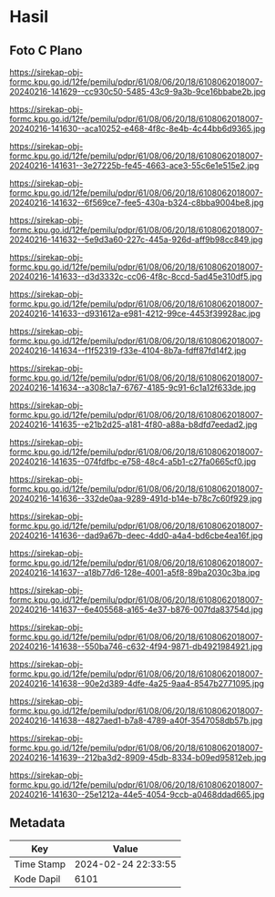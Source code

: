 # Hasil

## Foto C Plano

https://sirekap-obj-formc.kpu.go.id/12fe/pemilu/pdpr/61/08/06/20/18/6108062018007-20240216-141629--cc930c50-5485-43c9-9a3b-9ce16bbabe2b.jpg

https://sirekap-obj-formc.kpu.go.id/12fe/pemilu/pdpr/61/08/06/20/18/6108062018007-20240216-141630--aca10252-e468-4f8c-8e4b-4c44bb6d9365.jpg

https://sirekap-obj-formc.kpu.go.id/12fe/pemilu/pdpr/61/08/06/20/18/6108062018007-20240216-141631--3e27225b-fe45-4663-ace3-55c6e1e515e2.jpg

https://sirekap-obj-formc.kpu.go.id/12fe/pemilu/pdpr/61/08/06/20/18/6108062018007-20240216-141632--6f569ce7-fee5-430a-b324-c8bba9004be8.jpg

https://sirekap-obj-formc.kpu.go.id/12fe/pemilu/pdpr/61/08/06/20/18/6108062018007-20240216-141632--5e9d3a60-227c-445a-926d-aff9b98cc849.jpg

https://sirekap-obj-formc.kpu.go.id/12fe/pemilu/pdpr/61/08/06/20/18/6108062018007-20240216-141633--d3d3332c-cc06-4f8c-8ccd-5ad45e310df5.jpg

https://sirekap-obj-formc.kpu.go.id/12fe/pemilu/pdpr/61/08/06/20/18/6108062018007-20240216-141633--d931612a-e981-4212-99ce-4453f39928ac.jpg

https://sirekap-obj-formc.kpu.go.id/12fe/pemilu/pdpr/61/08/06/20/18/6108062018007-20240216-141634--f1f52319-f33e-4104-8b7a-fdff87fd14f2.jpg

https://sirekap-obj-formc.kpu.go.id/12fe/pemilu/pdpr/61/08/06/20/18/6108062018007-20240216-141634--a308c1a7-6767-4185-9c91-6c1a12f633de.jpg

https://sirekap-obj-formc.kpu.go.id/12fe/pemilu/pdpr/61/08/06/20/18/6108062018007-20240216-141635--e21b2d25-a181-4f80-a88a-b8dfd7eedad2.jpg

https://sirekap-obj-formc.kpu.go.id/12fe/pemilu/pdpr/61/08/06/20/18/6108062018007-20240216-141635--074fdfbc-e758-48c4-a5b1-c27fa0665cf0.jpg

https://sirekap-obj-formc.kpu.go.id/12fe/pemilu/pdpr/61/08/06/20/18/6108062018007-20240216-141636--332de0aa-9289-491d-b14e-b78c7c60f929.jpg

https://sirekap-obj-formc.kpu.go.id/12fe/pemilu/pdpr/61/08/06/20/18/6108062018007-20240216-141636--dad9a67b-deec-4dd0-a4a4-bd6cbe4ea16f.jpg

https://sirekap-obj-formc.kpu.go.id/12fe/pemilu/pdpr/61/08/06/20/18/6108062018007-20240216-141637--a18b77d6-128e-4001-a5f8-89ba2030c3ba.jpg

https://sirekap-obj-formc.kpu.go.id/12fe/pemilu/pdpr/61/08/06/20/18/6108062018007-20240216-141637--6e405568-a165-4e37-b876-007fda83754d.jpg

https://sirekap-obj-formc.kpu.go.id/12fe/pemilu/pdpr/61/08/06/20/18/6108062018007-20240216-141638--550ba746-c632-4f94-9871-db4921984921.jpg

https://sirekap-obj-formc.kpu.go.id/12fe/pemilu/pdpr/61/08/06/20/18/6108062018007-20240216-141638--90e2d389-4dfe-4a25-9aa4-8547b2771095.jpg

https://sirekap-obj-formc.kpu.go.id/12fe/pemilu/pdpr/61/08/06/20/18/6108062018007-20240216-141638--4827aed1-b7a8-4789-a40f-3547058db57b.jpg

https://sirekap-obj-formc.kpu.go.id/12fe/pemilu/pdpr/61/08/06/20/18/6108062018007-20240216-141639--212ba3d2-8909-45db-8334-b09ed95812eb.jpg

https://sirekap-obj-formc.kpu.go.id/12fe/pemilu/pdpr/61/08/06/20/18/6108062018007-20240216-141630--25e1212a-44e5-4054-9ccb-a0468ddad665.jpg


## Metadata

| Key        | Value               |
| ---------- | ------------------- |
| Time Stamp | 2024-02-24 22:33:55 |
| Kode Dapil | 6101                |



